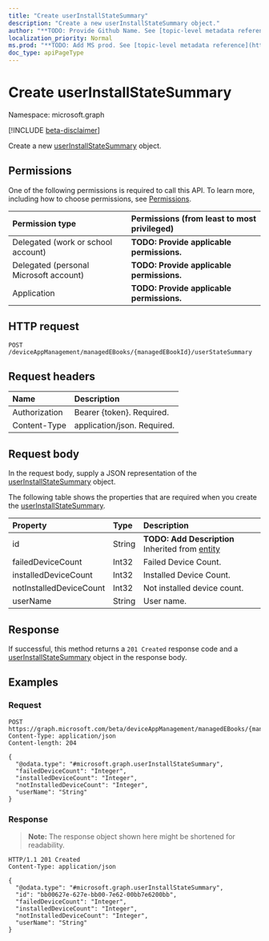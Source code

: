 ```yaml
---
title: "Create userInstallStateSummary"
description: "Create a new userInstallStateSummary object."
author: "**TODO: Provide Github Name. See [topic-level metadata reference](https://msgo.azurewebsites.net/add/document/guidelines/metadata.html#topic-level-metadata)**"
localization_priority: Normal
ms.prod: "**TODO: Add MS prod. See [topic-level metadata reference](https://msgo.azurewebsites.net/add/document/guidelines/metadata.html#topic-level-metadata)**"
doc_type: apiPageType
---
```


# Create userInstallStateSummary
Namespace: microsoft.graph

[!INCLUDE [beta-disclaimer](../../includes/beta-disclaimer.md)]

Create a new [userInstallStateSummary](../resources/userinstallstatesummary.md) object.

## Permissions
One of the following permissions is required to call this API. To learn more, including how to choose permissions, see [Permissions](/graph/permissions-reference).

|Permission type|Permissions (from least to most privileged)|
|:---|:---|
|Delegated (work or school account)|**TODO: Provide applicable permissions.**|
|Delegated (personal Microsoft account)|**TODO: Provide applicable permissions.**|
|Application|**TODO: Provide applicable permissions.**|

## HTTP request

<!-- {
  "blockType": "ignored"
}
-->
``` http
POST /deviceAppManagement/managedEBooks/{managedEBookId}/userStateSummary
```

## Request headers
|Name|Description|
|:---|:---|
|Authorization|Bearer {token}. Required.|
|Content-Type|application/json. Required.|

## Request body
In the request body, supply a JSON representation of the [userInstallStateSummary](../resources/userinstallstatesummary.md) object.

The following table shows the properties that are required when you create the [userInstallStateSummary](../resources/userinstallstatesummary.md).

|Property|Type|Description|
|:---|:---|:---|
|id|String|**TODO: Add Description** Inherited from [entity](../resources/entity.md)|
|failedDeviceCount|Int32|Failed Device Count.|
|installedDeviceCount|Int32|Installed Device Count.|
|notInstalledDeviceCount|Int32|Not installed device count.|
|userName|String|User name.|



## Response

If successful, this method returns a `201 Created` response code and a [userInstallStateSummary](../resources/userinstallstatesummary.md) object in the response body.

## Examples

### Request
<!-- {
  "blockType": "request",
  "name": "create_userinstallstatesummary_from_"
}
-->
``` http
POST https://graph.microsoft.com/beta/deviceAppManagement/managedEBooks/{managedEBookId}/userStateSummary
Content-Type: application/json
Content-length: 204

{
  "@odata.type": "#microsoft.graph.userInstallStateSummary",
  "failedDeviceCount": "Integer",
  "installedDeviceCount": "Integer",
  "notInstalledDeviceCount": "Integer",
  "userName": "String"
}
```


### Response
>**Note:** The response object shown here might be shortened for readability.
<!-- {
  "blockType": "response",
  "truncated": true,
  "@odata.type": "microsoft.graph.userInstallStateSummary"
}
-->
``` http
HTTP/1.1 201 Created
Content-Type: application/json

{
  "@odata.type": "#microsoft.graph.userInstallStateSummary",
  "id": "bb00627e-627e-bb00-7e62-00bb7e6200bb",
  "failedDeviceCount": "Integer",
  "installedDeviceCount": "Integer",
  "notInstalledDeviceCount": "Integer",
  "userName": "String"
}
```

